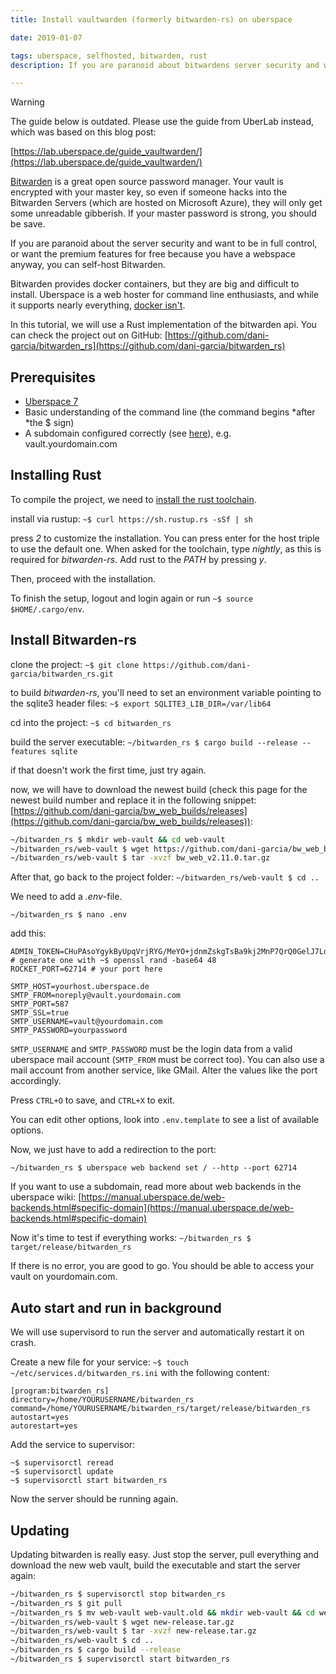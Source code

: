 ```yaml
---
title: Install vaultwarden (formerly bitwarden-rs) on uberspace

date: 2019-01-07

tags: uberspace, selfhosted, bitwarden, rust
description: If you are paranoid about bitwardens server security and want to be in full control, or want the premium features for free because you have a webspace anyway, you can self-host bitwarden on your Uberspace 7.

---
```


> [!warning]
>  The guide below is outdated. Please use the guide from UberLab instead, which
  was based on this blog post:
>
> [https://lab.uberspace.de/guide_vaultwarden/](https://lab.uberspace.de/guide_vaultwarden/)

[Bitwarden](https://bitwarden.com/) is a great open source password manager. Your vault is encrypted with your master key, so even if someone hacks into the Bitwarden Servers (which are hosted on Microsoft Azure), they will only get some unreadable gibberish. If your master password is strong, you should be save.

If you are paranoid about the server security and want to be in full control, or want the premium features for free because you have a webspace anyway, you can self-host Bitwarden.

Bitwarden provides docker containers, but they are big and difficult to install. Uberspace is a web hoster for command line enthusiasts, and while it supports nearly everything, [docker isn't](https://wiki.uberspace.de/faq#docker).

In this tutorial, we will use a Rust implementation of the bitwarden api. You can check the project out on GitHub: [https://github.com/dani-garcia/bitwarden_rs](https://github.com/dani-garcia/bitwarden_rs)

## Prerequisites

- [Uberspace 7](uberspace.de)
- Basic understanding of the command line (the command begins *after *the $ sign)
- A subdomain configured correctly (see [here](https://manual.uberspace.de/web-domains.html#web-domains)), e.g. vault.yourdomain.com

## Installing Rust

To compile the project, we need to [install the rust toolchain](https://rustup.rs/).

install via rustup:
`~$ curl https://sh.rustup.rs -sSf | sh`

press _2_ to customize the installation. You can press enter for the host triple to use the default one. When asked for the toolchain, type _nightly_, as this is required for _bitwarden-rs_. Add rust to the _PATH_ by pressing _y_.

Then, proceed with the installation.

To finish the setup, logout and login again or run `~$ source $HOME/.cargo/env`.

## Install Bitwarden-rs

clone the project:
`~$ git clone https://github.com/dani-garcia/bitwarden_rs.git`

to build _bitwarden-rs_, you'll need to set an environment variable pointing to the sqlite3 header files:
`~$ export SQLITE3_LIB_DIR=/var/lib64`

cd into the project:
`~$ cd bitwarden_rs`

build the server executable:
`~/bitwarden_rs $ cargo build --release --features sqlite`

if that doesn't work the first time, just try again.

now, we will have to download the newest build (check this page for the newest build number and replace it in the following snippet: [https://github.com/dani-garcia/bw_web_builds/releases](https://github.com/dani-garcia/bw_web_builds/releases)):

```sh
~/bitwarden_rs $ mkdir web-vault && cd web-vault
~/bitwarden_rs/web-vault $ wget https://github.com/dani-garcia/bw_web_builds/releases/download/v2.11.0/bw_web_v2.11.0.tar.gz
~/bitwarden_rs/web-vault $ tar -xvzf bw_web_v2.11.0.tar.gz
```

After that, go back to the project folder:
`~/bitwarden_rs/web-vault $ cd ..`

We need to add a _.env_-file.

`~/bitwarden_rs $ nano .env`

add this:

    ADMIN_TOKEN=CHuPAsoYgykByUpqVrjRYG/MeYO+jdnmZskgTsBa9kj2MnP7QrQ0GelJ7Lqixph8 # generate one with ~$ openssl rand -base64 48
    ROCKET_PORT=62714 # your port here

    SMTP_HOST=yourhost.uberspace.de
    SMTP_FROM=noreply@vault.yourdomain.com
    SMTP_PORT=587
    SMTP_SSL=true
    SMTP_USERNAME=vault@yourdomain.com
    SMTP_PASSWORD=yourpassword

`SMTP_USERNAME` and `SMTP_PASSWORD` must be the login data from a valid uberspace mail account (`SMTP_FROM` must be correct too). You can also use a mail account from another service, like GMail. Alter the values like the port accordingly.

Press `CTRL+O` to save, and `CTRL+X` to exit.

You can edit other options, look into `.env.template` to see a list of available options.

Now, we just have to add a redirection to the port:

    ~/bitwarden_rs $ uberspace web backend set / --http --port 62714

If you want to use a subdomain, read more about web backends in the uberspace wiki: [https://manual.uberspace.de/web-backends.html#specific-domain](https://manual.uberspace.de/web-backends.html#specific-domain)

Now it's time to test if everything works:
`~/bitwarden_rs $ target/release/bitwarden_rs`

If there is no error, you are good to go. You should be able to access your vault on yourdomain.com.

## Auto start and run in background

We will use supervisord to run the server and automatically restart it on crash.

Create a new file for your service: `~$ touch ~/etc/services.d/bitwarden_rs.ini` with the following content:

    [program:bitwarden_rs]
    directory=/home/YOURUSERNAME/bitwarden_rs
    command=/home/YOURUSERNAME/bitwarden_rs/target/release/bitwarden_rs
    autostart=yes
    autorestart=yes

Add the service to supervisor:

    ~$ supervisorctl reread
    ~$ supervisorctl update
    ~$ supervisorctl start bitwarden_rs

Now the server should be running again.

## Updating

Updating bitwarden is really easy. Just stop the server, pull everything and download the new web vault, build the executable and start the server again:

```sh
~/bitwarden_rs $ supervisorctl stop bitwarden_rs
~/bitwarden_rs $ git pull
~/bitwarden_rs $ mv web-vault web-vault.old && mkdir web-vault && cd web-vault
~/bitwarden_rs/web-vault $ wget new-release.tar.gz
~/bitwarden_rs/web-vault $ tar -xvzf new-release.tar.gz
~/bitwarden_rs/web-vault $ cd ..
~/bitwarden_rs $ cargo build --release
~/bitwarden_rs $ supervisorctl start bitwarden_rs
```

